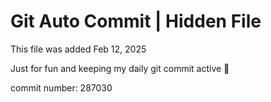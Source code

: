 # Git Auto Commit | Hidden File

This file was added Feb 12, 2025

Just for fun and keeping my daily git commit active 🤪

commit number: 287030
